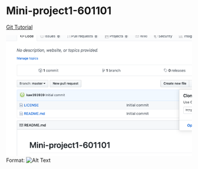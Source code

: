 # Mini-project1-601101

[Git Tutorial](/git.md)

![GitHub Logo](/images/gitrepo.png)
Format: ![Alt Text](http://www.github.com)
